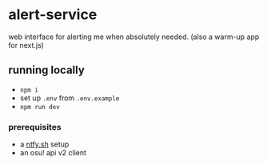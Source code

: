 # alert-service

web interface for alerting me when absolutely needed. (also a warm-up app for next.js)

## running locally

-   `npm i`
-   set up `.env` from `.env.example`
-   `npm run dev`

### prerequisites

-   a [ntfy.sh](https://ntfy.sh/) setup
-   an osu! api v2 client
